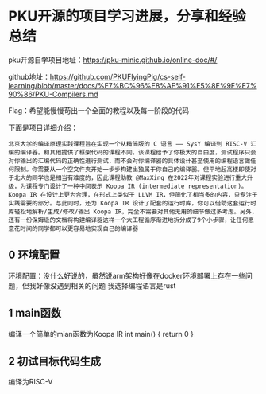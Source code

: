 # PKU开源的项目学习进展，分享和经验总结
pku开源自学项目地址：https://pku-minic.github.io/online-doc/#/

github地址：https://github.com/PKUFlyingPig/cs-self-learning/blob/master/docs/%E7%BC%96%E8%AF%91%E5%8E%9F%E7%90%86/PKU-Compilers.md

Flag：希望能慢慢苟出一个全面的教程以及每一阶段的代码

下面是项目详细介绍：
```
北京大学的编译原理实践课程旨在实现一个从精简版的 C 语言 —— SysY 编译到 RISC-V 汇编的编译器。和其他提供了框架代码的课程不同，该课程给予了你极大的自由度，测试程序只会对你输出的汇编代码的正确性进行测试，而不会对你编译器的具体设计甚至使用的编程语言做任何限制。你需要从一个空文件夹开始一步步构建出独属于你自己的编译器。但平地起高楼即使对于北大的同学也是相当有难度的，因此课程助教 @MaxXing 在2022年对课程实验进行重大升级，为课程专门设计了一种中间表示 Koopa IR (intermediate representation)。Koopa IR 在设计上更为合理，在形式上类似于 LLVM IR，但简化了相当多的内容，只专注于实践需要的部分。与此同时，还为 Koopa IR 设计了配套的运行时库，你可以借助这套运行时库轻松地解析/生成/修改/输出 Koopa IR，完全不需要对其他无用的细节做过多考虑。另外，还有一份保姆级的文档将构建编译器这样一个大工程循序渐进地拆分成了9个小步骤，让任何愿意花时间的同学都可以更容易地实现自己的编译器
```


## 0  环境配置
环境配置：没什么好说的，虽然说arm架构好像在docker环境部署上存在一些问题，但我好像没遇到相关的问题
我选择编程语言是rust

## 1 main函数

编译一个简单的mian函数为Koopa IR
int main() {
    return 0
}

## 2 初试目标代码生成
编译为RISC-V






